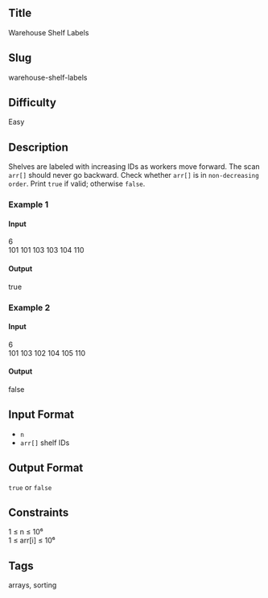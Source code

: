 ## Title
Warehouse Shelf Labels

## Slug
warehouse-shelf-labels

## Difficulty
Easy

## Description
Shelves are labeled with increasing IDs as workers move forward. The scan `arr[]` should never go backward. Check whether `arr[]` is in `non-decreasing order`. Print `true` if valid; otherwise `false`.

### Example 1
#### Input
6  
101 101 103 103 104 110
#### Output
true

### Example 2
#### Input
6  
101 103 102 104 105 110
#### Output
false

## Input Format
- `n`  
- `arr[]` shelf IDs

## Output Format
`true` or `false`

## Constraints
1 ≤ n ≤ 10⁶  
1 ≤ arr[i] ≤ 10⁶

## Tags
arrays, sorting
